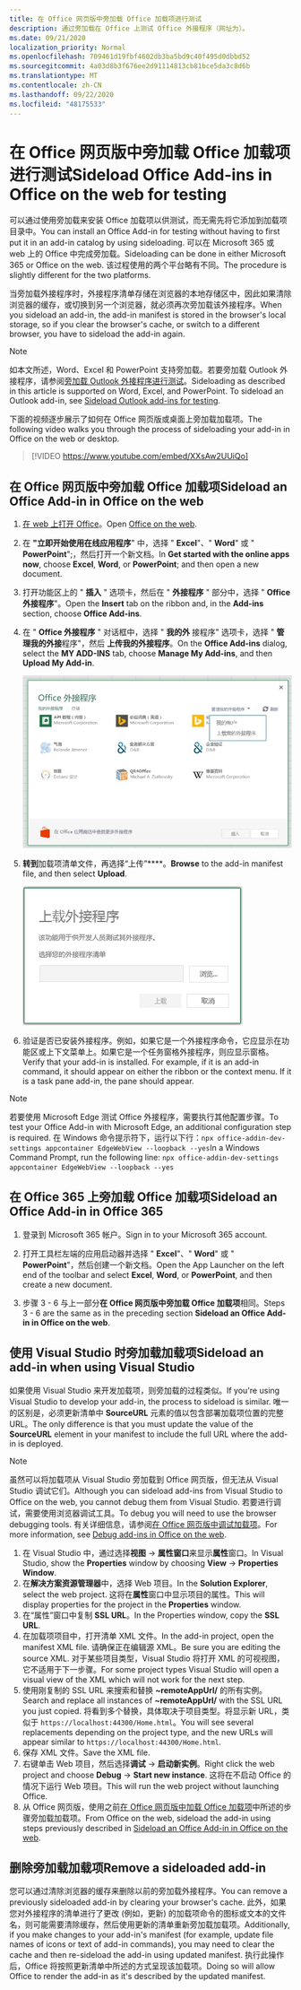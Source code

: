 ```yaml
---
title: 在 Office 网页版中旁加载 Office 加载项进行测试
description: 通过旁加载在 Office 上测试 Office 外接程序（网址为）。
ms.date: 09/21/2020
localization_priority: Normal
ms.openlocfilehash: 709461d19fbf4602db3ba5bd9c40f495d0dbbd52
ms.sourcegitcommit: 4a03d8b3f676ee2d91114813cb81bce5da3c8d6b
ms.translationtype: MT
ms.contentlocale: zh-CN
ms.lasthandoff: 09/22/2020
ms.locfileid: "48175533"
---
```

# <a name="sideload-office-add-ins-in-office-on-the-web-for-testing"></a><span data-ttu-id="82d13-103">在 Office 网页版中旁加载 Office 加载项进行测试</span><span class="sxs-lookup"><span data-stu-id="82d13-103">Sideload Office Add-ins in Office on the web for testing</span></span>

<span data-ttu-id="82d13-104">可以通过使用旁加载来安装 Office 加载项以供测试，而无需先将它添加到加载项目录中。</span><span class="sxs-lookup"><span data-stu-id="82d13-104">You can install an Office Add-in for testing without having to first put it in an add-in catalog by using sideloading.</span></span> <span data-ttu-id="82d13-105">可以在 Microsoft 365 或 web 上的 Office 中完成旁加载。</span><span class="sxs-lookup"><span data-stu-id="82d13-105">Sideloading can be done in either Microsoft 365 or Office on the web.</span></span> <span data-ttu-id="82d13-106">该过程使用的两个平台略有不同。</span><span class="sxs-lookup"><span data-stu-id="82d13-106">The procedure is slightly different for the two platforms.</span></span>

<span data-ttu-id="82d13-107">当旁加载外接程序时，外接程序清单存储在浏览器的本地存储区中，因此如果清除浏览器的缓存，或切换到另一个浏览器，就必须再次旁加载该外接程序。</span><span class="sxs-lookup"><span data-stu-id="82d13-107">When you sideload an add-in, the add-in manifest is stored in the browser's local storage, so if you clear the browser's cache, or switch to a different browser, you have to sideload the add-in again.</span></span>

> [!NOTE]
> <span data-ttu-id="82d13-p102">如本文所述，Word、Excel 和 PowerPoint 支持旁加载。若要旁加载 Outlook 外接程序，请参阅[旁加载 Outlook 外接程序进行测试](../outlook/sideload-outlook-add-ins-for-testing.md)。</span><span class="sxs-lookup"><span data-stu-id="82d13-p102">Sideloading as described in this article is supported on Word, Excel, and PowerPoint. To sideload an Outlook add-in, see [Sideload Outlook add-ins for testing](../outlook/sideload-outlook-add-ins-for-testing.md).</span></span>

<span data-ttu-id="82d13-110">下面的视频逐步展示了如何在 Office 网页版或桌面上旁加载加载项。</span><span class="sxs-lookup"><span data-stu-id="82d13-110">The following video walks you through the process of sideloading your add-in in Office on the web or desktop.</span></span>

> [!VIDEO https://www.youtube.com/embed/XXsAw2UUiQo]

## <a name="sideload-an-office-add-in-in-office-on-the-web"></a><span data-ttu-id="82d13-111">在 Office 网页版中旁加载 Office 加载项</span><span class="sxs-lookup"><span data-stu-id="82d13-111">Sideload an Office Add-in in Office on the web</span></span>

1. <span data-ttu-id="82d13-112">[在 web 上打开 Office](https://office.live.com/)。</span><span class="sxs-lookup"><span data-stu-id="82d13-112">Open [Office on the web](https://office.live.com/).</span></span>

2. <span data-ttu-id="82d13-113">在 **"立即开始使用在线应用程序**" 中，选择 " **Excel**"、" **Word**" 或 " **PowerPoint**";，然后打开一个新文档。</span><span class="sxs-lookup"><span data-stu-id="82d13-113">In **Get started with the online apps now**, choose **Excel**, **Word**, or **PowerPoint**; and then open a new document.</span></span>

3. <span data-ttu-id="82d13-114">打开功能区上的 " **插入** " 选项卡，然后在 " **外接程序** " 部分中，选择 " **Office 外接程序**"。</span><span class="sxs-lookup"><span data-stu-id="82d13-114">Open the **Insert** tab on the ribbon and, in the **Add-ins** section, choose **Office Add-ins**.</span></span>

4. <span data-ttu-id="82d13-115">在 " **Office 外接程序** " 对话框中，选择 " **我的外** 接程序" 选项卡，选择 " **管理我的外接**程序"，然后 **上传我的外接程序**。</span><span class="sxs-lookup"><span data-stu-id="82d13-115">On the **Office Add-ins** dialog, select the **MY ADD-INS** tab, choose **Manage My Add-ins**, and then **Upload My Add-in**.</span></span>

    ![“Office 加载项”对话框，右上方有“管理我的加载项”下拉列表，其中有下拉选项“上传我的加载项”](../images/office-add-ins-my-account.png)

5. <span data-ttu-id="82d13-117">**转到**加载项清单文件，再选择“上传”\*\*\*\*。</span><span class="sxs-lookup"><span data-stu-id="82d13-117">**Browse** to the add-in manifest file, and then select **Upload**.</span></span>

    ![带浏览、上载和取消按钮的上载外接程序对话框。](../images/upload-add-in.png)

6. <span data-ttu-id="82d13-p103">验证是否已安装外接程序。例如，如果它是一个外接程序命令，它应显示在功能区或上下文菜单上。如果它是一个任务窗格外接程序，则应显示窗格。</span><span class="sxs-lookup"><span data-stu-id="82d13-p103">Verify that your add-in is installed. For example, if it is an add-in command, it should appear on either the ribbon or the context menu. If it is a task pane add-in, the pane should appear.</span></span>

> [!NOTE]
> <span data-ttu-id="82d13-122">若要使用 Microsoft Edge 测试 Office 外接程序，需要执行其他配置步骤。</span><span class="sxs-lookup"><span data-stu-id="82d13-122">To test your Office Add-in with Microsoft Edge, an additional configuration step is required.</span></span> <span data-ttu-id="82d13-123">在 Windows 命令提示符下，运行以下行：`npx office-addin-dev-settings appcontainer EdgeWebView --loopback --yes`</span><span class="sxs-lookup"><span data-stu-id="82d13-123">In a Windows Command Prompt, run the following line: `npx office-addin-dev-settings appcontainer EdgeWebView --loopback --yes`</span></span>

## <a name="sideload-an-office-add-in-in-office-365"></a><span data-ttu-id="82d13-124">在 Office 365 上旁加载 Office 加载项</span><span class="sxs-lookup"><span data-stu-id="82d13-124">Sideload an Office Add-in in Office 365</span></span>

1. <span data-ttu-id="82d13-125">登录到 Microsoft 365 帐户。</span><span class="sxs-lookup"><span data-stu-id="82d13-125">Sign in to your Microsoft 365 account.</span></span>

2. <span data-ttu-id="82d13-126">打开工具栏左端的应用启动器并选择 " **Excel**"、" **Word**" 或 " **PowerPoint**"，然后创建一个新文档。</span><span class="sxs-lookup"><span data-stu-id="82d13-126">Open the App Launcher on the left end of the toolbar and select **Excel**, **Word**, or **PowerPoint**, and then create a new document.</span></span>

3. <span data-ttu-id="82d13-127">步骤 3 - 6 与上一部分**在 Office 网页版中旁加载 Office 加载项**相同。</span><span class="sxs-lookup"><span data-stu-id="82d13-127">Steps 3 - 6 are the same as in the preceding section **Sideload an Office Add-in in Office on the web**.</span></span>

## <a name="sideload-an-add-in-when-using-visual-studio"></a><span data-ttu-id="82d13-128">使用 Visual Studio 时旁加载加载项</span><span class="sxs-lookup"><span data-stu-id="82d13-128">Sideload an add-in when using Visual Studio</span></span>

<span data-ttu-id="82d13-129">如果使用 Visual Studio 来开发加载项，则旁加载的过程类似。</span><span class="sxs-lookup"><span data-stu-id="82d13-129">If you're using Visual Studio to develop your add-in, the process to sideload is similar.</span></span> <span data-ttu-id="82d13-130">唯一的区别是，必须更新清单中 **SourceURL** 元素的值以包含部署加载项位置的完整 URL。</span><span class="sxs-lookup"><span data-stu-id="82d13-130">The only difference is that you must update the value of the **SourceURL** element in your manifest to include the full URL where the add-in is deployed.</span></span>

> [!NOTE]
> <span data-ttu-id="82d13-131">虽然可以将加载项从 Visual Studio 旁加载到 Office 网页版，但无法从 Visual Studio 调试它们。</span><span class="sxs-lookup"><span data-stu-id="82d13-131">Although you can sideload add-ins from Visual Studio to Office on the web, you cannot debug them from Visual Studio.</span></span> <span data-ttu-id="82d13-132">若要进行调试，需要使用浏览器调试工具。</span><span class="sxs-lookup"><span data-stu-id="82d13-132">To debug you will need to use the browser debugging tools.</span></span> <span data-ttu-id="82d13-133">有关详细信息，请参阅[在 Office 网页版中调试加载项](debug-add-ins-in-office-online.md)。</span><span class="sxs-lookup"><span data-stu-id="82d13-133">For more information, see [Debug add-ins in Office on the web](debug-add-ins-in-office-online.md).</span></span>

1. <span data-ttu-id="82d13-134">在 Visual Studio 中，通过选择**视图** -> **属性窗口**来显示**属性**窗口。</span><span class="sxs-lookup"><span data-stu-id="82d13-134">In Visual Studio, show the **Properties** window by choosing **View** -> **Properties Window**.</span></span>
2. <span data-ttu-id="82d13-135">在**解决方案资源管理器**中，选择 Web 项目。</span><span class="sxs-lookup"><span data-stu-id="82d13-135">In the **Solution Explorer**, select the web project.</span></span> <span data-ttu-id="82d13-136">这将在**属性**窗口中显示项目的属性。</span><span class="sxs-lookup"><span data-stu-id="82d13-136">This will display properties for the project in the **Properties** window.</span></span>
3. <span data-ttu-id="82d13-137">在“属性”窗口中复制 **SSL URL**。</span><span class="sxs-lookup"><span data-stu-id="82d13-137">In the Properties window, copy the **SSL URL**.</span></span>
4. <span data-ttu-id="82d13-138">在加载项项目中，打开清单 XML 文件。</span><span class="sxs-lookup"><span data-stu-id="82d13-138">In the add-in project, open the manifest XML file.</span></span> <span data-ttu-id="82d13-139">请确保正在编辑源 XML。</span><span class="sxs-lookup"><span data-stu-id="82d13-139">Be sure you are editing the source XML.</span></span> <span data-ttu-id="82d13-140">对于某些项目类型，Visual Studio 将打开 XML 的可视视图，它不适用于下一步骤。</span><span class="sxs-lookup"><span data-stu-id="82d13-140">For some project types Visual Studio will open a visual view of the XML which will not work for the next step.</span></span>
5. <span data-ttu-id="82d13-141">使用刚复制的 SSL URL 来搜索和替换 **~remoteAppUrl/** 的所有实例。</span><span class="sxs-lookup"><span data-stu-id="82d13-141">Search and replace all instances of **~remoteAppUrl/** with the SSL URL you just copied.</span></span> <span data-ttu-id="82d13-142">将看到多个替换，具体取决于项目类型。将显示新 URL，类似于 `https://localhost:44300/Home.html`。</span><span class="sxs-lookup"><span data-stu-id="82d13-142">You will see several replacements depending on the project type, and the new URLs will appear similar to `https://localhost:44300/Home.html`.</span></span>
6. <span data-ttu-id="82d13-143">保存 XML 文件。</span><span class="sxs-lookup"><span data-stu-id="82d13-143">Save the XML file.</span></span>
7. <span data-ttu-id="82d13-144">右键单击 Web 项目，然后选择**调试** -> **启动新实例**。</span><span class="sxs-lookup"><span data-stu-id="82d13-144">Right click the web project and choose **Debug** -> **Start new instance**.</span></span> <span data-ttu-id="82d13-145">这将在不启动 Office 的情况下运行 Web 项目。</span><span class="sxs-lookup"><span data-stu-id="82d13-145">This will run the web project without launching Office.</span></span>
8. <span data-ttu-id="82d13-146">从 Office 网页版，使用之前[在 Office 网页版中加载 Office 加载项](#sideload-an-office-add-in-in-office-on-the-web)中所述的步骤旁加载加载项。</span><span class="sxs-lookup"><span data-stu-id="82d13-146">From Office on the web, sideload the add-in using steps previously described in [Sideload an Office Add-in in Office on the web](#sideload-an-office-add-in-in-office-on-the-web).</span></span>

## <a name="remove-a-sideloaded-add-in"></a><span data-ttu-id="82d13-147">删除旁加载加载项</span><span class="sxs-lookup"><span data-stu-id="82d13-147">Remove a sideloaded add-in</span></span>

<span data-ttu-id="82d13-148">您可以通过清除浏览器的缓存来删除以前的旁加载外接程序。</span><span class="sxs-lookup"><span data-stu-id="82d13-148">You can remove a previously sideloaded add-in by clearing your browser's cache.</span></span> <span data-ttu-id="82d13-149">此外，如果您对外接程序的清单进行了更改 (例如，更新) 的加载项命令的图标或文本的文件名，则可能需要清除缓存，然后使用更新的清单重新旁加载加载项。</span><span class="sxs-lookup"><span data-stu-id="82d13-149">Additionally, if you make changes to your add-in's manifest (for example, update file names of icons or text of add-in commands), you may need to clear the cache and then re-sideload the add-in using updated manifest.</span></span> <span data-ttu-id="82d13-150">执行此操作后，Office 将按照更新清单中所述的方式呈现该加载项。</span><span class="sxs-lookup"><span data-stu-id="82d13-150">Doing so will allow Office to render the add-in as it's described by the updated manifest.</span></span>
